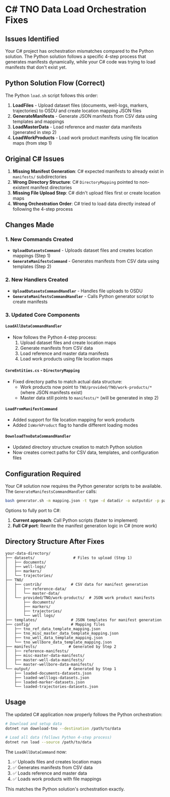 # C# TNO Data Load Orchestration Fixes

## Issues Identified

Your C# project has orchestration mismatches compared to the Python solution. The Python solution follows a specific 4-step process that generates manifests dynamically, while your C# code was trying to load manifests that don't exist yet.

## Python Solution Flow (Correct)

The Python `load.sh` script follows this order:

1. **LoadFiles** - Upload dataset files (documents, well-logs, markers, trajectories) to OSDU and create location mapping JSON files
2. **GenerateManifests** - Generate JSON manifests from CSV data using templates and mappings
3. **LoadMasterData** - Load reference and master data manifests (generated in step 2)
4. **LoadWorkProducts** - Load work product manifests using file location maps (from step 1)

## Original C# Issues

1. **Missing Manifest Generation**: C# expected manifests to already exist in `manifests/` subdirectories
2. **Wrong Directory Structure**: C# `DirectoryMapping` pointed to non-existent manifest directories
3. **Missing File Upload Step**: C# didn't upload files first or create location maps
4. **Wrong Orchestration Order**: C# tried to load data directly instead of following the 4-step process

## Changes Made

### 1. New Commands Created

- **`UploadDatasetsCommand`** - Uploads dataset files and creates location mappings (Step 1)
- **`GenerateManifestsCommand`** - Generates manifests from CSV data using templates (Step 2)

### 2. New Handlers Created

- **`UploadDatasetsCommandHandler`** - Handles file uploads to OSDU
- **`GenerateManifestsCommandHandler`** - Calls Python generator script to create manifests

### 3. Updated Core Components

#### `LoadAllDataCommandHandler`
- Now follows the Python 4-step process:
  1. Upload dataset files and create location maps
  2. Generate manifests from CSV data
  3. Load reference and master data manifests
  4. Load work products using file location maps

#### `CoreEntities.cs` - `DirectoryMapping`
- Fixed directory paths to match actual data structure:
  - Work products now point to `TNO/provided/TNO/work-products/*` (where JSON manifests exist)
  - Master data still points to `manifests/*` (will be generated in step 2)

#### `LoadFromManifestCommand`
- Added support for file location mapping for work products
- Added `IsWorkProduct` flag to handle different loading modes

#### `DownloadTnoDataCommandHandler`
- Updated directory structure creation to match Python solution
- Now creates correct paths for CSV data, templates, and configuration files

## Configuration Required

Your C# solution now requires the Python generator scripts to be available. The `GenerateManifestsCommandHandler` calls:

```bash
bash generator.sh -m mapping.json -t type -d datadir -o outputdir -p partition
```

Options to fully port to C#:
1. **Current approach**: Call Python scripts (faster to implement)
2. **Full C# port**: Rewrite the manifest generation logic in C# (more work)

## Directory Structure After Fixes

```
your-data-directory/
├── datasets/                 # Files to upload (Step 1)
│   ├── documents/
│   ├── well-logs/
│   ├── markers/
│   └── trajectories/
├── TNO/
│   ├── contrib/             # CSV data for manifest generation
│   │   ├── reference-data/
│   │   └── master-data/
│   └── provided/TNO/work-products/  # JSON work product manifests
│       ├── documents/
│       ├── markers/
│       ├── trajectories/
│       └── well logs/
├── templates/               # JSON templates for manifest generation
├── config/                  # Mapping files
│   ├── tno_ref_data_template_mapping.json
│   ├── tno_misc_master_data_template_mapping.json
│   ├── tno_well_data_template_mapping.json
│   └── tno_wellbore_data_template_mapping.json
├── manifests/              # Generated by Step 2
│   ├── reference-manifests/
│   ├── misc-master-data-manifests/
│   ├── master-well-data-manifests/
│   └── master-wellbore-data-manifests/
└── output/                 # Generated by Step 1
    ├── loaded-documents-datasets.json
    ├── loaded-welllogs-datasets.json
    ├── loaded-marker-datasets.json
    └── loaded-trajectories-datasets.json
```

## Usage

The updated C# application now properly follows the Python orchestration:

```bash
# Download and setup data
dotnet run download-tno --destination /path/to/data

# Load all data (follows Python 4-step process)
dotnet run load --source /path/to/data
```

The `LoadAllDataCommand` now:
1. ✅ Uploads files and creates location maps
2. ✅ Generates manifests from CSV data  
3. ✅ Loads reference and master data
4. ✅ Loads work products with file mappings

This matches the Python solution's orchestration exactly.
